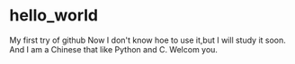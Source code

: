 # hello_world
My first try of github
Now I don't know hoe to use it,but I will study it soon.
And I am a Chinese that like Python and C.
Welcom you.
